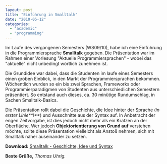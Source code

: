 ```yaml
---
layout: post
title: "Einführung in Smalltalk"
date: "2010-05-12"
categories: 
  - "academic"
  - "programming"
---
```


Im Laufe des vergangenen Semesters (WS09/10), habe ich eine Einführung in die Programmiersprache **Smalltalk** gegeben. Die Präsentation war im Rahmen einer Vorlesung "Aktuelle Programmiersprachen" - wobei das "aktuelle" nicht unbedingt wörtlich zunehmen ist.

Die Grundidee war dabei, dass die Studenten im laufe eines Semesters einen groben Einblick, in den Markt der Programmiersprachen bekommen. Wöchentlich wurden so ein bis zwei Sprachen, Frameworks oder Programmierparadigmen von Studenten aus unterschiedlichen Semestern präsentiert. So entstand auch dieses, ca. 30 minütige Rundumschlag, in Sachen Smalltalk-Basics.

Die Präsentation rollt dabei die Geschichte, die Idee hinter der Sprache (_in erster Linie**!**_) und Ausschnitte aus der Syntax auf. In Anbetracht der engen Zeitvorgabe, ist dies jedoch nicht mehr als ein Kratzen an der Oberfläche. Wer jedoch **Objektorientierung von Grund auf** verstehen möchte, sollte diese Präsentation vielleicht als Anstoß nehmen, sich mit Smalltalk näher auseinander zu setzen.

**Download:** [Smalltalk - Geschichte, Idee und Syntax](http://tuhrig.de/wp-content/uploads/Smalltalk-Präsentation.pdf)

**Beste Grüße,** _Thomas Uhrig._
